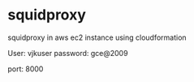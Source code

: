 # squidproxy
squidproxy in aws ec2 instance using cloudformation

User: vjkuser
password: gce@2009

port: 8000
